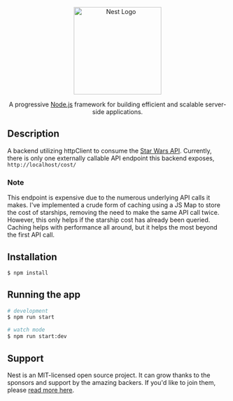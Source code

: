 <p align="center">
  <a href="http://nestjs.com/" target="blank"><img src="https://nestjs.com/img/logo-small.svg" width="200" alt="Nest Logo" /></a>
</p>

[circleci-image]: https://img.shields.io/circleci/build/github/nestjs/nest/master?token=abc123def456
[circleci-url]: https://circleci.com/gh/nestjs/nest

  <p align="center">A progressive <a href="http://nodejs.org" target="_blank">Node.js</a> framework for building efficient and scalable server-side applications.</p>

## Description

A backend utilizing httpClient to consume the [Star Wars API](https://swapi.dev/). Currently, there is only one externally callable API endpoint this backend exposes, `http://localhost/cost/`

### **Note**

This endpoint is expensive due to the numerous underlying API calls it makes. I've implemented a crude form of caching using a JS Map to store the cost of starships, removing the need to make the same API call twice. However, this only helps if the starship cost has already been queried. Caching helps with performance all around, but it helps the most beyond the first API call.

## Installation

```bash
$ npm install
```

## Running the app

```bash
# development
$ npm run start

# watch mode
$ npm run start:dev
```

## Support

Nest is an MIT-licensed open source project. It can grow thanks to the sponsors and support by the amazing backers. If you'd like to join them, please [read more here](https://docs.nestjs.com/support).
